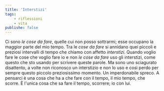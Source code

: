 ```yaml
---
title: 'Interstizi'
tags:
    - riflessioni
    - vita
publishe: false
---
```

Ci sono *le cose da fare*, quelle cui non posso sottrarmi; esse occupano la maggior parte del mio tempo. Tra le *cose da fare* si annidano quei piccoli e preziosi intervalli di tempo che chiamo con affetto *interstizi*. Quando voglio fare le cose che voglio fare io e non *le cose da fare* uso gli interstizi, come questo che sto usando per scrivere queste parole. Ma sono uno sciagurato disattento, a volte non riconosco un interstizio e non lo uso e così perdo per sempre questo piccolo preziosissimo momento. Un imperdonabile spreco. A pensarci è una cosa che ha a che fare con il tempo, il mio tempo, che scorre.
È l'unica cosa che sa fare il tempo, scorrere; io con lui.
